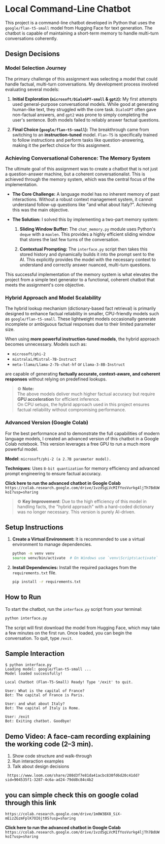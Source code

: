

````markdown
````
# Local Command-Line Chatbot

This project is a command-line chatbot developed in Python that uses the `google/flan-t5-small` model from Hugging Face for text generation. The chatbot is capable of maintaining a short-term memory to handle multi-turn conversations coherently.

## Design Decisions

### Model Selection Journey

The primary challenge of this assignment was selecting a model that could handle factual, multi-turn conversations. My development process involved evaluating several models:

1. **Initial Exploration (`microsoft/DialoGPT-small` & `gpt2`):** My first attempts used general-purpose conversational models. While good at generating human-like text, they struggled with the core task. `DialoGPT` often gave non-factual answers, and `gpt2` was prone to simply completing the user's sentence. Both models failed to reliably answer factual questions.

2. **Final Choice (`google/flan-t5-small`):** The breakthrough came from switching to an **instruction-tuned** model. `Flan-T5` is specifically trained to follow instructions and perform tasks like question-answering, making it the perfect choice for this assignment.

### Achieving Conversational Coherence: The Memory System

The ultimate goal of this assignment was to create a chatbot that is not just a question-answer machine, but a coherent conversationalist. This is achieved through the memory system, which was the central focus of the implementation.

* **The Core Challenge:** A language model has no inherent memory of past interactions. Without a robust context management system, it cannot understand follow-up questions like "and what about Italy?". Achieving this was the main objective.

* **The Solution:** I solved this by implementing a two-part memory system:

  1. **Sliding Window Buffer:** The `chat_memory.py` module uses Python's `deque` with a `maxlen`. This provides a highly efficient sliding window that stores the last few turns of the conversation.

  2. **Contextual Prompting:** The `interface.py` script then takes this stored history and dynamically builds it into the prompt sent to the AI. This explicitly provides the model with the necessary context to understand and correctly answer nuanced, multi-turn questions.

This successful implementation of the memory system is what elevates the project from a simple text generator to a functional, coherent chatbot that meets the assignment's core objective.

### Hybrid Approach and Model Scalability

The hybrid lookup mechanism (dictionary-based fact retrieval) is primarily designed to enhance factual reliability 
in smaller, CPU-friendly models such as `google/flan-t5-small`. These lightweight models occasionally generate incomplete 
or ambiguous factual responses due to their limited parameter size.

When using **more powerful instruction-tuned models**, the hybrid approach becomes  unnecessary. 
Models such as:
- `microsoft/phi-2`
- `mistralai/Mistral-7B-Instruct`
- `meta-llama/Llama-2-7b-chat-hf` or `Llama-3-8B-Instruct`

are capable of generating **factually accurate, context-aware, and coherent responses** without relying on predefined lookups.

> ⚙️ **Note:**  
> The above models deliver much higher factual accuracy but require **GPU acceleration** for efficient inference.  
> On CPU setups, the hybrid approach used in this project ensures factual reliability without compromising performance.


### Advanced Version (Google Colab)
For the best performance and to demonstrate the full capabilities of modern language models, I created an advanced version of this chatbot in a Google Colab notebook. This version leverages a free GPU to run a much more powerful model.

**Model**: `microsoft/phi-2 (a 2.7B parameter model).`

**Techniques**: Uses `8-bit quantization` for memory efficiency and advanced prompt engineering to ensure factual accuracy.

**Click here to run the advanced chatbot in Google Colab**
`https://colab.research.google.com/drive/1vzdSgLVcMIfYosVurkg4ljTh7BdUWkoI?usp=sharing`


> ⚙️ **Key Improvement**: Due to the high efficiency of this model in handling facts, the "hybrid approach" with a hard-coded dictionary was no longer necessary. This version is purely AI-driven.

## Setup Instructions

1. **Create a Virtual Environment:**
   It is recommended to use a virtual environment to manage dependencies.
   ```bash
   python -m venv venv
   source venv/bin/activate  # On Windows use `venv\Scripts\activate`


2.  **Install Dependencies:**
    Install the required packages from the `requirements.txt` file.
    ```bash
    pip install -r requirements.txt
    ```

## How to Run

To start the chatbot, run the `interface.py` script from your terminal:

```bash
python interface.py
```

The script will first download the model from Hugging Face, which may take a few minutes on the first run. Once loaded, you can begin the conversation. To quit, type `/exit`.

## Sample Interaction

```
$ python interface.py
Loading model: google/flan-t5-small ...
Model loaded successfully!

Local Chatbot (Flan-T5-Small) Ready! Type '/exit' to quit.

User: What is the capital of France?
Bot: The capital of France is Paris.

User: and what about Italy?
Bot: The capital of Italy is Rome.

User: /exit
Bot: Exiting chatbot. Goodbye!
```
## Demo Video: A face-cam recording explaining the working code (2–3 min).
 1.  Show code structure and walk-through
 2.  Run interaction examples
 3.  Talk about design decisions
```
 https://www.loom.com/share/208d3f7e81da41acbc830fd6d20c41dd?sid=904535f1-3287-4c6a-ad24-79dd8c84c4b2
```

## you can simple check this on google colad through this link 
```
https://colab.research.google.com/drive/1m0W3BX8_SiX-mEizZGzmFplK7OI6jt0S?usp=sharing
```
**Click here to run the advanced chatbot in Google Colab**
`https://colab.research.google.com/drive/1vzdSgLVcMIfYosVurkg4ljTh7BdUWkoI?usp=sharing`


````